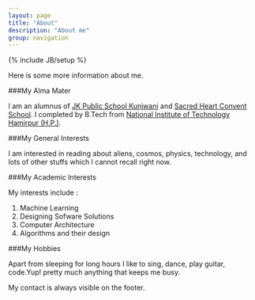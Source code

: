 ```yaml
---
layout: page
title: "About"
description: "About me"
group: navigation
---
```

{% include JB/setup %}

Here is some more information about me.


###My Alma Mater

I am an alumnus of [JK Public School Kunjwani](http://jkpublicschool.in) and [Sacred Heart Convent School](https://www.facebook.com/SHCSBILLAWAR). I completed by B.Tech from [National Institute of Technology Hamirpur (H.P.)](http://nith.ac.in).

###My General Interests

I am interested in reading about aliens, cosmos, physics, technology, and lots of other stuffs which I cannot recall right now.

###My Academic Interests

My interests include :

1. Machine Learning
2. Designing Sofware Solutions
3. Computer Architecture
4. Algorithms and their design 

###My Hobbies

Apart from sleeping for long hours I like to sing, dance, play guitar, code.Yup! pretty much anything that keeps me busy.


My contact is always visible on the footer.
